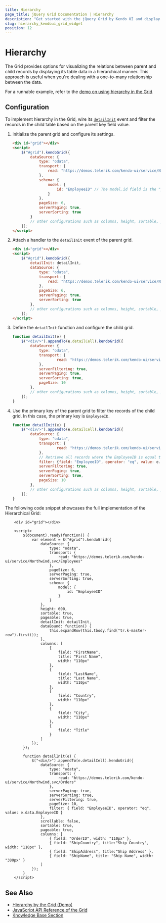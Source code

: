 ```yaml
---
title: Hierarchy
page_title: jQuery Grid Documentation | Hierarchy
description: "Get started with the jQuery Grid by Kendo UI and display its parent and child records by applying hierarchy to its structure."
slug: hierarchy_kendoui_grid_widget
position: 12
---
```


# Hierarchy

The Grid provides options for visualizing the relations between parent and child records by displaying its table data in a hierarchical manner. This approach is useful when you're dealing with a one-to-many relationship between the data.

For a runnable example, refer to the [demo on using hierarchy in the Grid](https://demos.telerik.com/kendo-ui/grid/hierarchy).

## Configuration

To implement hierarchy in the Grid, wire its [`detailInit`](/api/javascript/ui/grid/events/detailinit) event and filter the records in the child table based on the parent key field value.

1. Initialize the parent grid and configure its settings.

    ```html
    <div id="grid"></div>
    <script>
        $("#grid").kendoGrid({
            dataSource: {
                type: "odata",
                transport: {
                    read: "https://demos.telerik.com/kendo-ui/service/Northwind.svc/Employees"
                },
                schema: {
                    model: {
                        id: "EmployeeID" // The model.id field is the "primary key" of the dataSource.
                    }
                },
                pageSize: 6,
                serverPaging: true,
                serverSorting: true
            }
            // other configurations such as columns, height, sortable, pageable, etc.
        });
    </script>
    ```

2. Attach a handler to the `detailInit` event of the parent grid.

    ```html
    <div id="grid"></div>
    <script>
        $("#grid").kendoGrid({
            detailInit: detailInit,
            dataSource: {
                type: "odata",
                transport: {
                    read: "https://demos.telerik.com/kendo-ui/service/Northwind.svc/Orders"
                },
                pageSize: 6,
                serverPaging: true,
                serverSorting: true
            },
            // other configurations such as columns, height, sortable, pageable, etc.
        });
    </script>
    ```

3. Define the `detailInit` function and configure the child grid.

    ```javascript
    function detailInit(e) {
        $("<div/>").appendTo(e.detailCell).kendoGrid({
            dataSource: {
                type: "odata",
                transport: {
                        read: "https://demos.telerik.com/kendo-ui/service/Northwind.svc/Orders"
                },
                serverFiltering: true,
                serverPaging: true,
                serverSorting: true,
                pageSize: 10
            },
            // other configurations such as columns, height, sortable, pageable, etc.
        });
    }
    ```

4. Use the primary key of the parent grid to filter the records of the child grid. In this case, the primary key is `EmployeeID`.

    ```javascript
    function detailInit(e) {
        $("<div/>").appendTo(e.detailCell).kendoGrid({
            dataSource: {
                type: "odata",
                transport: {
                        read: "https://demos.telerik.com/kendo-ui/service/Northwind.svc/Orders"
                },
                // Retrieve all records where the EmployeeID is equal to the primary key of the parent.
                filter: {field: "EmployeeID", operator: "eq", value: e.data.EmployeeID},
                serverFiltering: true,
                serverPaging: true,
                serverSorting: true,
                pageSize: 10
            },
            // other configurations such as columns, height, sortable, pageable, etc.
        });
    }
    ```

The following code snippet showcases the full implementation of the Hierarchical Grid:

```dojo
    <div id="grid"></div>

    <script>
        $(document).ready(function() {
            var element = $("#grid").kendoGrid({
                dataSource: {
                    type: "odata",
                    transport: {
                        read: "https://demos.telerik.com/kendo-ui/service/Northwind.svc/Employees"
                    },
                    pageSize: 6,
                    serverPaging: true,
                    serverSorting: true,
                    schema: {
                        model: {
                            id: "EmployeeID"
                        }
                    }
                },
                height: 600,
                sortable: true,
                pageable: true,
                detailInit: detailInit,
                dataBound: function() {
                    this.expandRow(this.tbody.find("tr.k-master-row").first());
                },
                columns: [
                    {
                        field: "FirstName",
                        title: "First Name",
                        width: "110px"
                    },
                    {
                        field: "LastName",
                        title: "Last Name",
                        width: "110px"
                    },
                    {
                        field: "Country",
                        width: "110px"
                    },
                    {
                        field: "City",
                        width: "110px"
                    },
                    {
                        field: "Title"
                    }
                ]
            });
        });

        function detailInit(e) {
            $("<div/>").appendTo(e.detailCell).kendoGrid({
                dataSource: {
                    type: "odata",
                    transport: {
                        read: "https://demos.telerik.com/kendo-ui/service/Northwind.svc/Orders"
                    },
                    serverPaging: true,
                    serverSorting: true,
                    serverFiltering: true,
                    pageSize: 10,
                    filter: { field: "EmployeeID", operator: "eq", value: e.data.EmployeeID }
                },
                scrollable: false,
                sortable: true,
                pageable: true,
                columns: [
                    { field: "OrderID", width: "110px" },
                    { field: "ShipCountry", title:"Ship Country", width: "110px" },
                    { field: "ShipAddress", title:"Ship Address" },
                    { field: "ShipName", title: "Ship Name", width: "300px" }
                ]
            });
        }
    </script>
```

## See Also

* [Hierarchy by the Grid (Demo)](https://demos.telerik.com/kendo-ui/grid/hierarchy)
* [JavaScript API Reference of the Grid](/api/javascript/ui/grid)
* [Knowledge Base Section](/knowledge-base)
